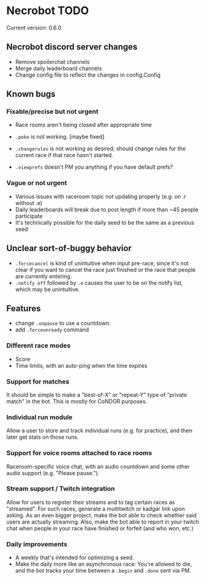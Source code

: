 # Necrobot TODO

Current version: 0.6.0

## Necrobot discord server changes

- Remove spoilerchat channels
- Merge daily leaderboard channels
- Change config file to reflect the changes in config.Config

## Known bugs

### Fixable/precise but not urgent

- Race rooms aren't being closed after appropriate time

- `.poke` is not working. [maybe fixed]
- `.changerules` is not working as desired; should change rules for the current race if that race hasn't started.
- `.viewprefs` doesn't PM you anything if you have default prefs?
 
### Vague or not urgent

- Various issues with raceroom topic not updating properly (e.g. on .r without .e)
- Daily leaderboards will break due to post length if more than ~45 people participate
- It's technically possible for the daily seed to be the same as a previous seed

## Unclear sort-of-buggy behavior

- `.forcecancel` is kind of unintuitive when input pre-race, since it's not clear if you want to cancel the race
just finished or the race that people are currently entering.
- `.notify off` followed by `.e` causes the user to be on the notify list, which may be unintuitive.

## Features

- change `.unpause` to use a countdown.
- add `.forceunready` command

### Different race modes

- Score
- Time limits, with an auto-ping when the time expires

### Support for matches

It should be simple to make a "best-of-X" or "repeat-Y" type of "private match" in the bot. This is mostly for CoNDOR purposes.

### Individual run module

Allow a user to store and track individual runs (e.g. for practice), and then later get stats on those runs.

### Support for voice rooms attached to race rooms

Raceroom-specific voice chat, with an audio countdown and some other audio support (e.g. "Please pause.").

### Stream support / Twitch integration

Allow for users to register their streams and to tag certain races as "streamed". For such races, generate a multitwitch or kadgar link upon asking. As an even bigger project, make the bot able to check whether said users are actually streaming. Also, make the bot able to report in your twitch chat when people in your race have finished or forfeit (and who won, etc.)

### Daily improvements

- A weekly that's intended for optimizing a seed.
- Make the daily more like an asynchronous race: You're allowed to die, and the bot tracks your time between a
`.begin` and `.done` sent via PM.
